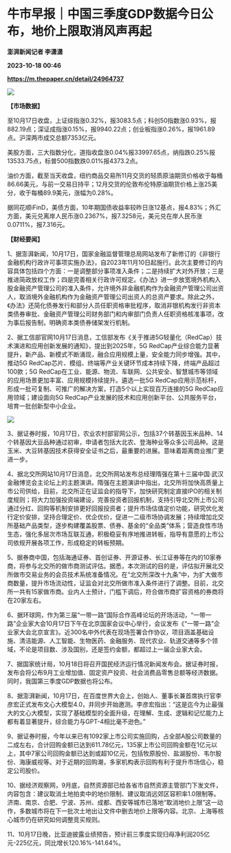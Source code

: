 # 牛市早报｜中国三季度GDP数据今日公布，地价上限取消风声再起
**澎湃新闻记者 李潇潇**

**2023-10-18 00:46**

**https://m.thepaper.cn/detail/24964737**

![](https://imagecloud.thepaper.cn/thepaper/image/274/571/160.jpg)

**【市场数据】**

至10月17日收盘，上证综指涨0.32%，报3083.5点；科创50指数涨0.93%，报882.19点；深证成指涨0.15%，报9940.22点；创业板指涨0.26%，报1961.89点。沪深两市成交总额7353亿元。

美股方面，三大指数分化，道指收盘涨0.04%报33997.65点，纳指跌0.25%报13533.75点，标普500指数跌0.01%报4373.2点。

油价方面，截至当天收盘，纽约商品交易所11月交货的轻质原油期货价格收于每桶86.66美元，与前一交易日持平；12月交货的伦敦布伦特原油期货价格上涨25美分，收于每桶89.9美元，涨幅为0.28%。

据同花顺iFinD，美债方面，10年期国债收益率较昨日涨12基点，报4.83%；外汇方面，美元兑离岸人民币涨0.2367%，报7.3258元，美元兑在岸人民币涨0.0711%，报7.316元。

**【财经要闻】**

1、据澎湃新闻，10月17日，国家金融监督管理总局网站发布了新修订的《非银行金融机构行政许可事项实施办法》，自2023年11月10日起施行。此次主要修订的内容具体包括四个方面：一是调整部分事项准入条件；二是持续扩大对外开放；三是推进简政放权工作；四是完善相关行政许可规定。《办法》进一步放宽境外机构入股金融资产管理公司的准入条件，允许境外非金融机构作为金融资产管理公司出资人，取消境外金融机构作为金融资产管理公司出资人的总资产要求。除此之外，《办法》还简化债券发行和部分人员任职资格审批程序，取消非银机构发行非资本类债券审批、金融资产管理公司财务部门和内审部门负责人任职资格核准事项，改为事后报告制，明确资本类债券储架发行机制。

2、据工信部官网10月17日消息，工信部发布《关于推进5G轻量化（RedCap）技术演进和应用创新发展的通知》，提出到2025年，5G RedCap产业综合能力显著提升，新产品、新模式不断涌现，融合应用规模上量，安全能力同步增强。其中，推动5G RedCap芯片、模组、终端等产业关键环节成本持续下降，终端产品超过100款；5G RedCap在工业、能源、物流、车联网、公共安全、智慧城市等领域的应用场景更加丰富、应用规模持续提升。遴选一批5G RedCap应用示范标杆，形成一批可复制、可推广的解决方案，打造5个以上实现百万连接的5G RedCap应用领域；建设面向5G RedCap产业发展的技术和应用创新平台、公共服务平台，培育一批创新型中小企业。

![](https://imagecloud.thepaper.cn/thepaper/image/274/571/131.jpg)

3、据证券时报，10月17日，农业农村部官网公示，包括37个转基因玉米品种、14个转基因大豆品种通过初审，申请者包括大北农、登海种业等众多公司品种。这是玉米、大豆转基因技术获得安全证书之后，最重要的进展。意味着距离商业推广更进一步。

4、据北交所网站10月17日消息，北交所网站发布总经理隋强在第十三届中国·武汉金融博览会主论坛上的主题演讲。隋强在主题演讲中指出，北交所将加快高质量上市公司供给，目前，北交所正在证监会的指导下，加快研究制定直接IPO的相关制度规则；将大力加强投资端建设，完善投资者回报机制，支持引导北交所上市公司通过分红、回购等机制安排更好回报投资者；提升市场估值定价功能，研究优化发行定价安排，坚持合理定价、优企优价，促进一二级市场协调发展；持续增加北交所基础产品类型，逐步构建覆盖股票、债券、基金的“全品类”体系；营造良性市场生态，强化多层次市场互联互通，积极稳妥有序地推进转板，指导有意愿的上市公司依规开展各项工作，形成稳定的转板预期。

5、据券商中国，包括海通证券、首创证券、开源证券、长江证券等在内的10家券商，将参与北交所的做市商测试评估。据悉，本次测试的目的是，评估拟开展北交所做市交易业务的会员技术系统准备情况。在“北交所深改十九条”中，为扩大做市商数量，提升市场流动性，证监会对北交所做市准入条件进行了调整。目前，北交所一共有15家做市商。业内人士预计，门槛下调后，符合做市商扩容资格的券商将在20家左右。

6、据环球网，作为第三届“一带一路”国际合作高峰论坛的开场活动，“一带一路”企业家大会10月17日下午在北京国家会议中心举行，会议发布《“一带一路”企业家大会北京宣言》。近300名中外代表在现场签署合作协议，项目涵盖基础设施、清洁能源、人工智能、生物医药、金融服务、现代农业、轨道交通等多个领域，不论是项目数、涉及国别，还是签约金额，都超过上一届企业家大会。

7、据国家统计局，10月18日将召开国民经济运行情况新闻发布会。据证券时报，发布会将公布9月工业增加值、固定资产投资、社会消费品零售总额等经济数据。同时，我国第三季度GDP数据也将公布。

8、据澎湃新闻，10月17日，在百度世界大会上，创始人、董事长兼首席执行官李彦宏正式发布文心大模型4.0，并同步开始邀测。李彦宏指出：“这是迄今为止最强大的文心大模型，实现了基础模型的全面升级，在理解、生成、逻辑和记忆能力上都有着显著提升，综合能力与GPT-4相比毫不逊色。”

9、据证券时报，今年以来已有1092家上市公司实施回购，占全部A股公司数量的二成左右，合计回购金额已达到611.78亿元，135家上市公司回购金额在1亿元以上，其中7家公司回购金额已达到或超10亿元，包括牧原股份、盐湖股份、韦尔股份、海康威视等。对于近期的回购潮，多家机构表示回购有利于提升市场信心，稳定公司股价。

10、据经济观察网，9月底，自然资源部已给各省市自然资源主管部门下发文件，内容包含：建议取消土地拍卖中的地价限制、建议取消远郊区容积率1.0限制等。济南、南京、合肥、宁波、苏州、成都、西安等城市已落地“取消地价上限”这一动作，多数城市将在下一批次土地出让文件中删去地价上限等内容。北京、上海等核心城市仍在研究如何调整竞买规则。

11、10月17日晚，比亚迪披露业绩预告，预计前三季度实现归母净利润205亿元-225亿元，同比增长120.16%-141.64%。